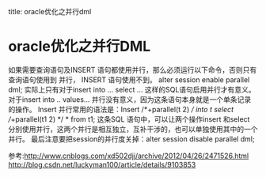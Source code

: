 title: oracle优化之并行dml 

#  oracle优化之并行DML 
如果需要查询语句及INSERT 语句都使用并行，那么必须运行以下命令，否则只有查询语句使用到
并行， INSERT 语句使用不到。 
alter session enable parallel dml;
实际上只有对于insert into … select … 这样的SQL语句启用并行才有意义。 对于insert into .. values… 并行没有意义，因为这条语句本身就是一个单条记录的操作。
Insert 并行常用的语法是：Insert /*+parallel(t 2) */ into t select /*+parallel(t1 2) */ * from t1;
这条SQL 语句中，可以让两个操作insert 和select 分别使用并行，这两个并行是相互独立，互补干涉的，也可以单独使用其中的一个并行。
最后注意要把session的并行度关掉：alter session disable parallel dml;

参考:http://www.cnblogs.com/xd502djj/archive/2012/04/26/2471526.html
http://blog.csdn.net/luckyman100/article/details/9103853